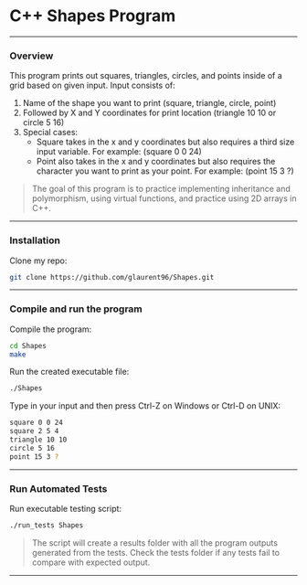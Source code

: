 # C++ Shapes Program

---
### Overview
This program prints out squares, triangles, circles, and points inside of a grid based on given input.
Input consists of: 
  1. Name of the shape you want to print (square, triangle, circle, point)
  2. Followed by X and Y coordinates for print location (triangle 10 10 or circle 5 16)
  3. Special cases:
        - Square takes in the x and y coordinates but also requires a third size input variable.
        For example: (square 0 0 24)
        - Point also takes in the x and y coordinates but also requires the character you want to print as your point.
        For example: (point 15 3 ?)

> The goal of this program is to practice implementing inheritance and polymorphism, using virtual functions, and practice using 2D arrays in C++.
&nbsp;
---
### Installation
Clone my repo:
```bash
git clone https://github.com/glaurent96/Shapes.git
```
---
### Compile and run the program
Compile the program:
```bash
cd Shapes
make
```
Run the created executable file:
```bash
./Shapes
```
Type in your input and then press Ctrl-Z on Windows or Ctrl-D on UNIX:
```bash
square 0 0 24
square 2 5 4
triangle 10 10
circle 5 16
point 15 3 ?
```
---
### Run Automated Tests
Run executable testing script:
```bash
./run_tests Shapes
```

>The script will create a results folder with all the program outputs generated from the tests. Check the tests folder if any tests fail to compare with expected output.
---
